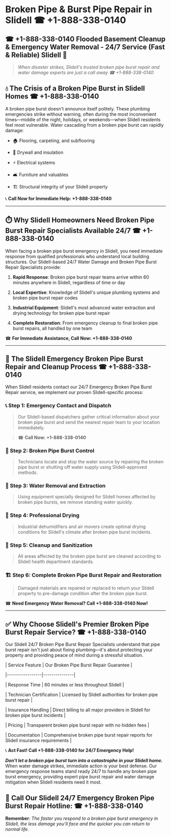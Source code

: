 # Broken Pipe & Burst Pipe Repair in Slidell ☎ +1-888-338-0140  
## ☎ +1-888-338-0140 Flooded Basement Cleanup & Emergency Water Removal - 24/7 Service (Fast & Reliable) Slidell 🚨  

> *When disaster strikes, Slidell's trusted broken pipe burst repair and water damage experts are just a call away ☎ +1-888-338-0140*  

## 💧 The Crisis of a Broken Pipe Burst in Slidell Homes ☎ +1-888-338-0140  

A broken pipe burst doesn't announce itself politely. These plumbing emergencies strike without warning, often during the most inconvenient times—middle of the night, holidays, or weekends—when Slidell residents feel most vulnerable. Water cascading from a broken pipe burst can rapidly damage:  

* 🏠 Flooring, carpeting, and subflooring  
* 🧱 Drywall and insulation  
* ⚡ Electrical systems  
* 🛋️ Furniture and valuables  
* 🏗️ Structural integrity of your Slidell property  

📞 **Call Now for Immediate Help: +1-888-338-0140**  

---  

## ⏱️ Why Slidell Homeowners Need Broken Pipe Burst Repair Specialists Available 24/7 ☎ +1-888-338-0140  

When facing a broken pipe burst emergency in Slidell, you need immediate response from qualified professionals who understand local building structures. Our Slidell-based 24/7 Water Damage and Broken Pipe Burst Repair Specialists provide:  

1. **Rapid Response**: Broken pipe burst repair teams arrive within 60 minutes anywhere in Slidell, regardless of time or day  
2. **Local Expertise**: Knowledge of Slidell's unique plumbing systems and broken pipe burst repair codes  
3. **Industrial Equipment**: Slidell's most advanced water extraction and drying technology for broken pipe burst repair  
4. **Complete Restoration**: From emergency cleanup to final broken pipe burst repairs, all handled by one team  

☎ **For Immediate Assistance, Call Now: +1-888-338-0140**  

---  

## 🔧 The Slidell Emergency Broken Pipe Burst Repair and Cleanup Process ☎ +1-888-338-0140  

When Slidell residents contact our 24/7 Emergency Broken Pipe Burst Repair service, we implement our proven Slidell-specific process:  

### 📞 Step 1: Emergency Contact and Dispatch  
> Our Slidell-based dispatchers gather critical information about your broken pipe burst and send the nearest repair team to your location immediately.  
> ☎ **Call Now: +1-888-338-0140**  

### 🚿 Step 2: Broken Pipe Burst Control  
> Technicians locate and stop the water source by repairing the broken pipe burst or shutting off water supply using Slidell-approved methods.  

### 🌊 Step 3: Water Removal and Extraction  
> Using equipment specially designed for Slidell homes affected by broken pipe bursts, we remove standing water quickly.  

### 💨 Step 4: Professional Drying  
> Industrial dehumidifiers and air movers create optimal drying conditions for Slidell's climate after broken pipe burst incidents.  

### 🧼 Step 5: Cleanup and Sanitization  
> All areas affected by the broken pipe burst are cleaned according to Slidell health department standards.  

### 🏗️ Step 6: Complete Broken Pipe Burst Repair and Restoration  
> Damaged materials are repaired or replaced to return your Slidell property to pre-damage condition after the broken pipe burst.  

☎ **Need Emergency Water Removal? Call +1-888-338-0140 Now!**  

---  

## ✅ Why Choose Slidell's Premier Broken Pipe Burst Repair Service? ☎ +1-888-338-0140  

Our Slidell 24/7 Broken Pipe Burst Repair Specialists understand that pipe burst repair isn't just about fixing plumbing—it's about protecting your property and providing peace of mind during a stressful situation.  

| Service Feature | Our Broken Pipe Burst Repair Guarantee |  
|-----------------|---------------|  
| Response Time | 60 minutes or less throughout Slidell |  
| Technician Certification | Licensed by Slidell authorities for broken pipe burst repair |  
| Insurance Handling | Direct billing to all major providers in Slidell for broken pipe burst incidents |  
| Pricing | Transparent broken pipe burst repair with no hidden fees |  
| Documentation | Comprehensive broken pipe burst repair reports for Slidell insurance requirements |  

📞 **Act Fast! Call +1-888-338-0140 for 24/7 Emergency Help!**  

***Don't let a broken pipe burst turn into a catastrophe in your Slidell home.*** When water damage strikes, immediate action is your best defense. Our emergency response teams stand ready 24/7 to handle any broken pipe burst emergency, providing expert pipe burst repair and water damage mitigation when Slidell residents need it most.  

## 📱 Call Our Slidell 24/7 Emergency Broken Pipe Burst Repair Hotline: ☎ +1-888-338-0140  

**Remember**: *The faster you respond to a broken pipe burst emergency in Slidell, the less damage you'll face and the quicker you can return to normal life.*